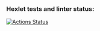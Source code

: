 ### Hexlet tests and linter status:
[![Actions Status](https://github.com/Aleksfk/php-project-lvl1/workflows/hexlet-check/badge.svg)](https://github.com/Aleksfk/php-project-lvl1/actions)